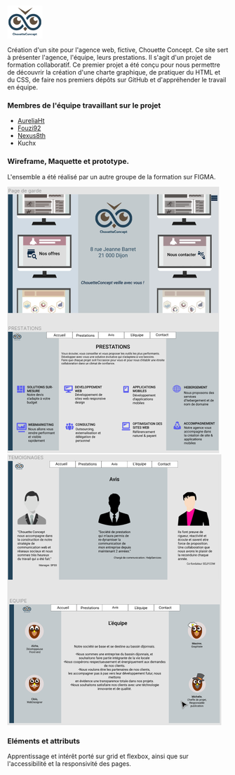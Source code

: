 ![logo Chouette-Concept](icone/chouette_icone.png)

Création d'un site pour l'agence web, fictive, Chouette Concept.
Ce site sert à présenter l'agence, l'équipe, leurs prestations.
Il s'agit d'un projet de formation collaboratif. Ce premier projet a été conçu pour nous permettre de découvrir la création d'une charte graphique, de pratiquer du HTML et du CSS, de faire nos premiers dépôts sur GitHub  et d'appréhender le travail en équipe.

### Membres de l'équipe travaillant sur le projet

 - [AureliaHt](https://github.com/AureliaHt)
 - [Fouzi92](https://github.com/Fouzi92)
 - [Nexus8th](https://github.com/Nexus8th)
 - Kuchx

### Wireframe, Maquette et prototype.

L'ensemble a été réalisé par un autre groupe de la formation sur FIGMA. 

![mockup accueil et prestations](maquette_figma/maquette_accueil_prestations.png)
![mockup avis et équipe](maquette_figma/maquette_avis_equipe.png)

### Eléments et attributs

Apprentissage et intérêt porté sur grid et flexbox, ainsi que sur l'accessibilité et la responsivité des pages.